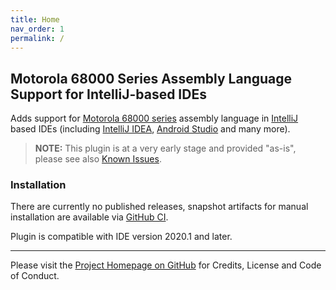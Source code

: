 ```yaml
---
title: Home
nav_order: 1
permalink: /
---
```


## Motorola 68000 Series Assembly Language Support for IntelliJ-based IDEs
                                  
Adds support for [Motorola 68000 series](https://en.wikipedia.org/wiki/Motorola_68000_series) assembly language
in [IntelliJ](https://www.jetbrains.org/intellij/sdk/docs/intro/intellij_platform.html#ides-based-on-the-intellij-platform) based IDEs
(including [IntelliJ IDEA](https://www.jetbrains.com/idea/), [Android Studio](https://developer.android.com/studio/) and many more).

> **NOTE:** This plugin is at a very early stage and provided "as-is", please see also [Known Issues](known_issues.md).

### Installation

There are currently no published releases, snapshot artifacts for manual installation are available via [GitHub CI](https://github.com/YannCebron/m68kplugin/actions?query=workflow%3A%22Build+%26+Test%22).

Plugin is compatible with IDE version 2020.1 and later.              
               
---

Please visit the [Project Homepage on GitHub](https://github.com/YannCebron/m68kplugin) for Credits, License and Code of Conduct.
